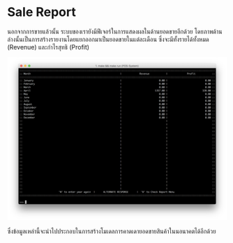 # Sale Report
นอกจากการขายแล้วนั้น ระบบของเรายังมีฟีเจอร์ในการแสดงผลในด้านยอดขายอีกด้วย โดยภาพด้านล่างนั้นเป็นการสร้างรายงานโดยแยกออกมาเป็นยอดขายในแต่ละเดือน ซึ่งจะมีทั้งรายได้ทั้งหมด (Revenue) และกำไรสุทธิ​ (Profit)

![](./src/report-interface.png)

ซึ่งข้อมูลเหล่านี้จะนำไปประกอบในการสร้างโมเดลการคาดเดายอดขายสินค้าในนอนาคตได้อีกด้วย
